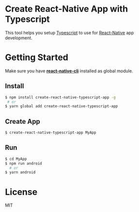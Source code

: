 # Create React-Native App with Typescript

This tool helps you setup [Typescript](https://github.com/Microsoft/TypeScript) to use for [React-Native](https://github.com/facebook/react-native) app development. 



# Getting Started
Make sure you have **[react-native-cli](https://www.npmjs.com/package/react-native-cli)** installed as global module.
## Install
```sh
$ npm install create-react-native-typescript-app -g
 # or
$ yarn global add create-react-native-typescript-app
```
## Create App
```sh
$ create-react-native-typescript-app MyApp
```
## Run
```sh
$ cd MyApp
$ npm run android
  # or
$ yarn android
```
# License
MIT
